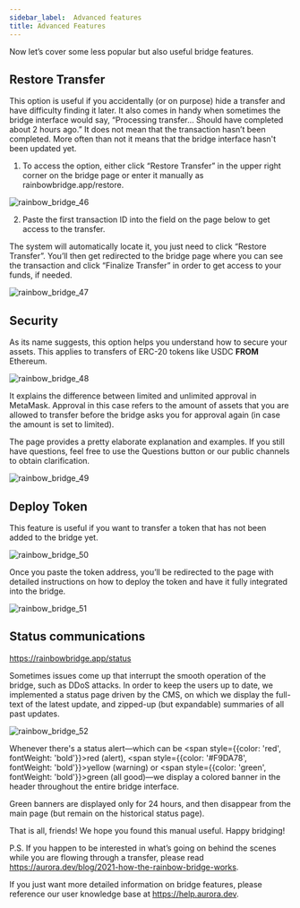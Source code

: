 ```yaml
---
sidebar_label: 	Advanced features
title: Advanced Features
---
```


Now let’s cover some less popular but also useful bridge features.

## Restore Transfer
This option is useful if you accidentally (or on purpose) hide a transfer and have difficulty finding it later.
It also comes in handy when sometimes the bridge interface would say, “Processing transfer… Should have completed about 2 hours ago.” It does not mean that the transaction hasn’t been completed. More often than not it means that the bridge interface hasn't been updated yet.

1. To access the option, either click “Restore Transfer” in the upper right corner on the bridge page or enter it manually as rainbowbridge.app/restore.

![rainbow_bridge_46](/img/rainbow_bridge_46.png)

2. Paste the first transaction ID into the field on the page below to get access to the transfer.

The system will automatically locate it, you just need to click “Restore Transfer”. You’ll then get redirected to the bridge page where you can see the transaction and click “Finalize Transfer” in order to get access to your funds, if needed.

![rainbow_bridge_47](/img/rainbow_bridge_47.png)

## Security
As its name suggests, this option helps you understand how to secure your assets. This applies to transfers of ERC-20 tokens like USDC **FROM** Ethereum.

![rainbow_bridge_48](/img/rainbow_bridge_48.png)

It explains the difference between limited and unlimited approval in MetaMask. Approval in this case refers to the amount of assets that you are allowed to transfer before the bridge asks you for approval again (in case the amount is set to limited).

The page provides a pretty elaborate explanation and examples. If you still have questions, feel free to use the Questions button or our public channels to obtain clarification.

![rainbow_bridge_49](/img/rainbow_bridge_49.png)

## Deploy Token
This feature is useful if you want to transfer a token that has not been added to the bridge yet.

![rainbow_bridge_50](/img/rainbow_bridge_50.png)

Once you paste the token address, you’ll be redirected to the page with detailed instructions on how to deploy the token and have it fully integrated into the bridge.

![rainbow_bridge_51](/img/rainbow_bridge_51.png)

## Status communications

https://rainbowbridge.app/status

Sometimes issues come up that interrupt the smooth operation of the bridge, such as DDoS attacks. In order to keep the users up to date, we implemented a status page driven by the CMS, on which we display the full-text of the latest update, and zipped-up (but expandable) summaries of all past updates.

![rainbow_bridge_52](/img/rainbow_bridge_52.png)

Whenever there's a status alert—which can be <span style={{color: 'red', fontWeight: 'bold'}}>red</span> (alert), <span style={{color: '#F9DA78', fontWeight: 'bold'}}>yellow</span> (warning) or <span style={{color: 'green', fontWeight: 'bold'}}>green</span> (all good)—we display a colored banner in the header throughout the entire bridge interface.

Green banners are displayed only for 24 hours, and then disappear from the main page (but remain on the historical status page).

That is all, friends! We hope you found this manual useful. Happy bridging!

P.S. If you happen to be interested in what’s going on behind the scenes while you are flowing through a transfer, please read https://aurora.dev/blog/2021-how-the-rainbow-bridge-works.

If you just want more detailed information on bridge features, please reference our user knowledge base at https://help.aurora.dev.
